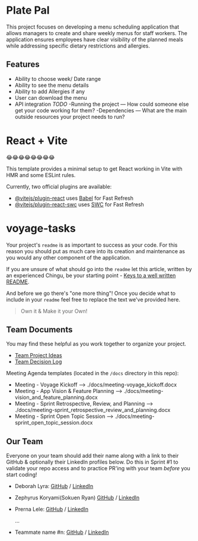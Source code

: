 # Plate Pal

This project focuses on developing a menu scheduling application that allows managers to create and share weekly menus for staff workers. The application ensures employees have clear visibility of the planned meals while addressing specific dietary restrictions and allergies.

## Features
- Ability to choose week/ Date range
- Ability to see the menu details
- Ability to add Allergies if any
- User can download the menu
- API integration
*TODO*
-Running the project — How could someone else get your code working for them?
-Dependencies — What are the main outside resources your project needs to run?

# React + Vite

😂😂😂😂😂😂😂😂

This template provides a minimal setup to get React working in Vite with HMR and some ESLint rules.

Currently, two official plugins are available:

- [@vitejs/plugin-react](https://github.com/vitejs/vite-plugin-react/blob/main/packages/plugin-react/README.md) uses [Babel](https://babeljs.io/) for Fast Refresh
- [@vitejs/plugin-react-swc](https://github.com/vitejs/vite-plugin-react-swc) uses [SWC](https://swc.rs/) for Fast Refresh

# voyage-tasks

Your project's `readme` is as important to success as your code. For 
this reason you should put as much care into its creation and maintenance
as you would any other component of the application.

If you are unsure of what should go into the `readme` let this article,
written by an experienced Chingu, be your starting point - 
[Keys to a well written README](https://tinyurl.com/yk3wubft).

And before we go there's "one more thing"! Once you decide what to include
in your `readme` feel free to replace the text we've provided here.

> Own it & Make it your Own!

## Team Documents

You may find these helpful as you work together to organize your project.

- [Team Project Ideas](./docs/team_project_ideas.md)
- [Team Decision Log](./docs/team_decision_log.md)

Meeting Agenda templates (located in the `/docs` directory in this repo):

- Meeting - Voyage Kickoff --> ./docs/meeting-voyage_kickoff.docx
- Meeting - App Vision & Feature Planning --> ./docs/meeting-vision_and_feature_planning.docx
- Meeting - Sprint Retrospective, Review, and Planning --> ./docs/meeting-sprint_retrospective_review_and_planning.docx
- Meeting - Sprint Open Topic Session --> ./docs/meeting-sprint_open_topic_session.docx

## Our Team

Everyone on your team should add their name along with a link to their GitHub
& optionally their LinkedIn profiles below. Do this in Sprint #1 to validate
your repo access and to practice PR'ing with your team *before* you start
coding!

- Deborah Lyra: [GitHub](https://github.com/DeborahLyra) / [LinkedIn](https://www.linkedin.com/in/deborah-prado-lyra-developer/)
- Zephyrus Koryami(Sokuen Ryan) [GitHub](https://github.com/sokuenryan) / [LinkedIn](https://www.linkedin.com/in/sokuenryan/)
- Prerna Lele: [GitHub](https://github.com/prernalele) / [LinkedIn](https://www.linkedin.com/in/prerna-lele/)

   ...
- Teammate name #n: [GitHub](https://github.com/ghaccountname) / [LinkedIn](https://linkedin.com/in/liaccountname)


